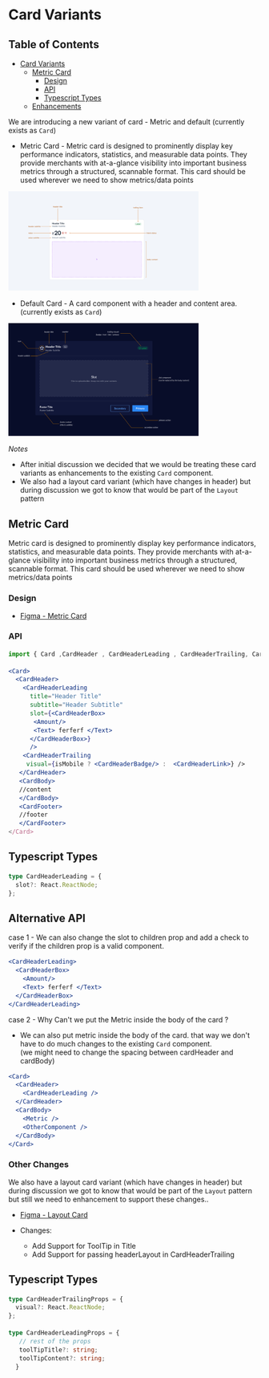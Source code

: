 # Card Variants

## Table of Contents
- [Card Variants](#card-variants)
  - [Metric Card](#metric-card)
    - [Design](#design-1)
    - [API](#api-1)
    - [Typescript Types](#typescript-types-1)
  - [Enhancements](#enhancements)

We are introducing a new variant of card -  Metric and default (currently exists as `Card`)

- Metric Card - Metric card is designed to prominently display key performance indicators, statistics, and measurable data points. They provide merchants with at-a-glance visibility into important business metrics through a structured, scannable format. This card should be used wherever we need to show metrics/data points

<img src="./metric.png" alt="Metric Card" width="380"  />

- Default Card - A card component with a header and content area. (currently exists as `Card`)

<img src="./card-anatomy.png" alt="Default Card"  width="380"/>

*Notes*


- After initial discussion we decided that we would be treating these card variants as enhancements to the existing `Card` component. 
- We also had a layout card variant (which have changes in header) but during discussion we got to know that would be part of the `Layout` pattern


## Metric Card

Metric card is designed to prominently display key performance indicators, statistics, and measurable data points. They provide merchants with at-a-glance visibility into important business metrics through a structured, scannable format. This card should be used wherever we need to show metrics/data points

### Design

- [Figma - Metric Card](https://www.figma.com/design/yKBlpifyZvi28APkmlY5Td/-Research--Cards--v2-?node-id=1448-6614&m=dev)

### API

```jsx
import { Card ,CardHeader , CardHeaderLeading , CardHeaderTrailing, CardHeaderBadge , CardHeaderLink ,CardHeaderButton } from '@razorpay/blade/components';

<Card>
  <CardHeader>
    <CardHeaderLeading
      title="Header Title"
      subtitle="Header Subtitle"
      slot={<CardHeaderBox> 
       <Amount/>
       <Text> ferferf </Text>
      </CardHeaderBox>}
      />
    <CardHeaderTrailing
     visual={isMobile ? <CardHeaderBadge/> :  <CardHeaderLink>} />
   </CardHeader>
   <CardBody>
   //content
   </CardBody>
   <CardFooter>
   //footer
   </CardFooter>
</Card>
```

## Typescript Types

```typescript
type CardHeaderLeading = {
  slot?: React.ReactNode;
};
```

## Alternative API
case 1 - 
  We can also change the slot to children prop and add a check to verify if the children prop is a valid component.

```jsx
<CardHeaderLeading>
  <CardHeaderBox>
    <Amount/>
    <Text> ferferf </Text>
  </CardHeaderBox>
</CardHeaderLeading>
```

case 2 - 
Why Can't we put the Metric inside the body of the card ?
 - We can also put metric inside the body of the card. that way we don't have to do much changes to the existing `Card` component.  
   (we might need to change the spacing between cardHeader and cardBody)

```jsx
<Card>
  <CardHeader>
    <CardHeaderLeading />
  </CardHeader>
  <CardBody>
    <Metric />
    <OtherComponent />
  </CardBody>
</Card>
```

### Other Changes


We also have a layout card variant (which have changes in header) but during discussion we got to know that would be part of the `Layout` pattern
but still we need to enhancement to support these changes.. 

- [Figma - Layout Card ](https://www.figma.com/design/yKBlpifyZvi28APkmlY5Td/-Research--Cards--v2-?node-id=1429-61697&p=f&m=dev)


- Changes: 
  - Add Support for ToolTip in Title 
  - Add Support for passing headerLayout in CardHeaderTrailing

## Typescript Types

```typescript
type CardHeaderTrailingProps = {
  visual?: React.ReactNode;
};

type CardHeaderLeadingProps = {
   // rest of the props
   toolTipTitle?: string;
   toolTipContent?: string;
  }

```
